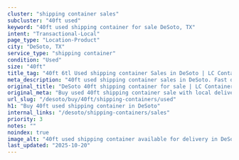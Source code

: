 ```yaml
---
cluster: "shipping container sales"
subcluster: "40ft used"
keyword: "40ft used shipping container for sale DeSoto, TX"
intent: "Transactional-Local"
page_type: "Location-Product"
city: "DeSoto, TX"
service_type: "shipping container"
condition: "Used"
size: "40ft"
title_tag: "40ft 6tl Used shipping container Sales in DeSoto | LC Container"
meta_description: "40ft used shipping container sales in DeSoto. Fast delivery, competitive pricing. Serving shipping containers area. Quote ID: RAO. Call (214) 524-4168 for your free quote today."
original_title: "DeSoto 40ft shipping container for sale | LC Container"
original_meta: "Buy used 40ft shipping container sale with local delivery in DeSoto, TX. LC Container — local Since 2003. Request a fast quote today."
url_slug: "/desoto/buy/40ft/shipping-containers/used"
h1: "Buy 40ft used shipping container in DeSoto"
internal_links: "/desoto/shipping-containers/sales"
priority: 3
notes: ""
noindex: true
image_alt: "40ft used shipping container available for delivery in DeSoto"
last_updated: "2025-10-20"
---
```


<!-- TODO: Add unique city/inventory copy, images, and internal links here. -->

